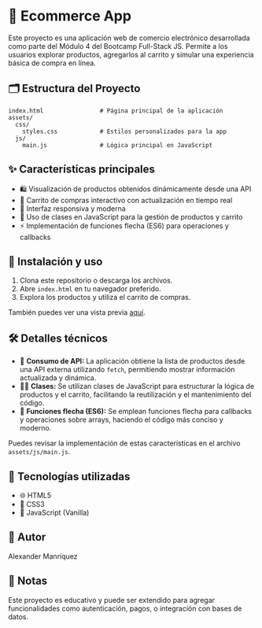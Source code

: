 
# 🛒 Ecommerce App

Este proyecto es una aplicación web de comercio electrónico desarrollada como parte del Módulo 4 del Bootcamp Full-Stack JS. Permite a los usuarios explorar productos, agregarlos al carrito y simular una experiencia básica de compra en línea.


## 🗂️ Estructura del Proyecto

```
index.html                # Página principal de la aplicación
assets/
  css/
    styles.css            # Estilos personalizados para la app
  js/
    main.js               # Lógica principal en JavaScript
```



## ✨ Características principales

- 🛍️ Visualización de productos obtenidos dinámicamente desde una API
- 🛒 Carrito de compras interactivo con actualización en tiempo real
- 📱 Interfaz responsiva y moderna
- 🧩 Uso de clases en JavaScript para la gestión de productos y carrito
- ⚡ Implementación de funciones flecha (ES6) para operaciones y callbacks



## 🚀 Instalación y uso

1. Clona este repositorio o descarga los archivos.
2. Abre `index.html` en tu navegador preferido.
3. Explora los productos y utiliza el carrito de compras.

También puedes ver una vista previa <a href="https://alexandermanriquez.github.io/ecommerce-app/" target="_blank">aquí</a>.


## 🛠️ Detalles técnicos

- 🔗 **Consumo de API:** La aplicación obtiene la lista de productos desde una API externa utilizando `fetch`, permitiendo mostrar información actualizada y dinámica.
- 🧑‍💻 **Clases:** Se utilizan clases de JavaScript para estructurar la lógica de productos y el carrito, facilitando la reutilización y el mantenimiento del código.
- 🏹 **Funciones flecha (ES6):** Se emplean funciones flecha para callbacks y operaciones sobre arrays, haciendo el código más conciso y moderno.

Puedes revisar la implementación de estas características en el archivo `assets/js/main.js`.


## 🧰 Tecnologías utilizadas

- 🌐 HTML5
- 🎨 CSS3
- 📜 JavaScript (Vanilla)


## 👤 Autor

Alexander Manríquez


## 📝 Notas

Este proyecto es educativo y puede ser extendido para agregar funcionalidades como autenticación, pagos, o integración con bases de datos.
